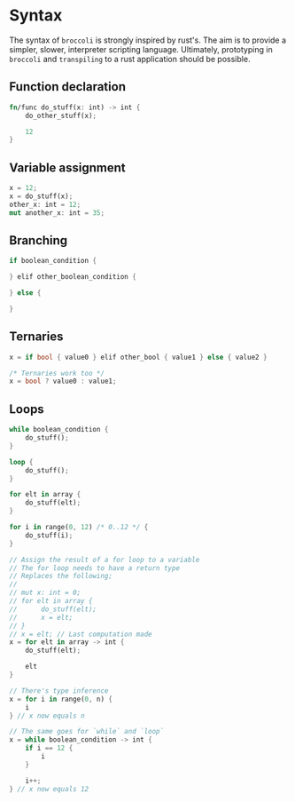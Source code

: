 # Syntax

The syntax of `broccoli` is strongly inspired by rust's. The aim is to provide a simpler,
slower, interpreter scripting language. Ultimately, prototyping in `broccoli` and
`transpiling` to a rust application should be possible.

## Function declaration
```rust
fn/func do_stuff(x: int) -> int {
    do_other_stuff(x);

    12
}
```

## Variable assignment

```rust
x = 12;
x = do_stuff(x);
other_x: int = 12;
mut another_x: int = 35;
```

## Branching

```rust
if boolean_condition {

} elif other_boolean_condition {

} else {

}
```

## Ternaries

```rust
x = if bool { value0 } elif other_bool { value1 } else { value2 }

/* Ternaries work too */
x = bool ? value0 : value1;
```

## Loops

```rust
while boolean_condition {
    do_stuff();
}

loop {
    do_stuff();
}

for elt in array {
    do_stuff(elt);
}

for i in range(0, 12) /* 0..12 */ {
    do_stuff(i);
}

// Assign the result of a for loop to a variable
// The for loop needs to have a return type
// Replaces the following;
//
// mut x: int = 0;
// for elt in array {
//      do_stuff(elt);
//      x = elt;
// }
// x = elt; // Last computation made
x = for elt in array -> int {
    do_stuff(elt);

    elt
}

// There's type inference
x = for i in range(0, n) {
    i
} // x now equals n

// The same goes for `while` and `loop`
x = while boolean_condition -> int {
    if i == 12 {
        i
    }

    i++;
} // x now equals 12
```
